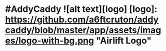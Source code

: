 #AddyCaddy ![alt text][logo]
[logo]: https://github.com/a6ftcruton/addycaddy/blob/master/app/assets/images/logo-with-bg.png "Airlift Logo"
===========

